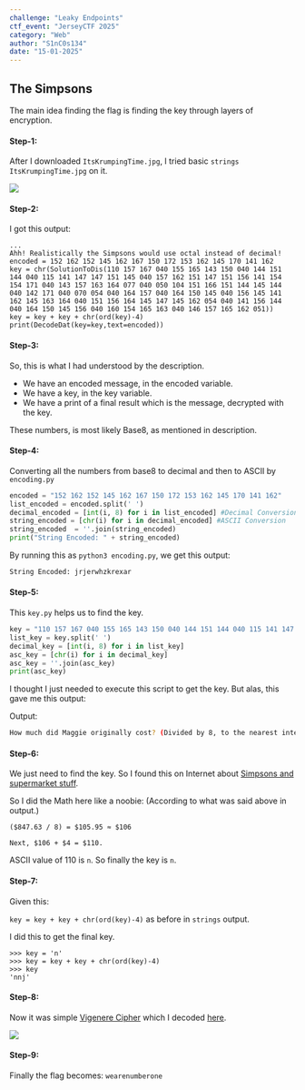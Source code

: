 ```yaml
---
challenge: "Leaky Endpoints"
ctf_event: "JerseyCTF 2025"
category: "Web"
author: "S1nC0s134"
date: "15-01-2025"
---
```


## The Simpsons
The main idea finding the flag is finding the key through layers of encryption.

#### Step-1:
After I downloaded `ItsKrumpingTime.jpg`, I tried basic `strings ItsKrumpingTime.jpg` on it.

<img src="ItsKrumpingTime.jpg">

#### Step-2:
I got this output:

```
...
Ahh! Realistically the Simpsons would use octal instead of decimal!
encoded = 152 162 152 145 162 167 150 172 153 162 145 170 141 162
key = chr(SolutionToDis(110 157 167 040 155 165 143 150 040 144 151 144 040 115 141 147 147 151 145 040 157 162 151 147 151 156 141 154 154 171 040 143 157 163 164 077 040 050 104 151 166 151 144 145 144 040 142 171 040 070 054 040 164 157 040 164 150 145 040 156 145 141 162 145 163 164 040 151 156 164 145 147 145 162 054 040 141 156 144 040 164 150 145 156 040 160 154 165 163 040 146 157 165 162 051))
key = key + key + chr(ord(key)-4)
print(DecodeDat(key=key,text=encoded))
```

#### Step-3:
So, this is what I had understood by the description.

- We have an encoded message, in the encoded variable.  
- We have a key, in the key variable.  
- We have a print of a final result which is the message, decrypted with the key.
  
These numbers, is most likely Base8, as mentioned in description.

#### Step-4:
Converting all the numbers from base8 to decimal and then to ASCII by `encoding.py`

```python
encoded = "152 162 152 145 162 167 150 172 153 162 145 170 141 162"
list_encoded = encoded.split(' ')
decimal_encoded = [int(i, 8) for i in list_encoded] #Decimal Conversion
string_encoded = [chr(i) for i in decimal_encoded] #ASCII Conversion
string_encoded  = ''.join(string_encoded)
print("String Encoded: " + string_encoded)
```

By running this as `python3 encoding.py`, we get this output:

```bash
String Encoded: jrjerwhzkrexar
```

#### Step-5:

This `key.py` helps us to find the key. 

```python
key = "110 157 167 040 155 165 143 150 040 144 151 144 040 115 141 147 147 151 145 040 157 162 151 147 151 156 141 154 154 171 040 143 157 163 164 077 040 050 104 151 166 151 144 145 144 040 142 171 040 070 054 040 164 157 040 164 150 145 040 156 145 141 162 145 163 164 040 151 156 164 145 147 145 162 054 040 141 156 144 040 164 150 145 156 040 160 154 165 163 040 146 157 165 162 051"
list_key = key.split(' ')
decimal_key = [int(i, 8) for i in list_key]
asc_key = [chr(i) for i in decimal_key]
asc_key = ''.join(asc_key)
print(asc_key)
```
I thought I just needed to execute this script to get the key. But alas, this gave me this output:

Output:
```bash
How much did Maggie originally cost? (Divided by 8, to the nearest integer, and then plus four)
```


#### Step-6:
We just need to find the key. So I found this on Internet about [Simpsons and supermarket stuff](https://quizzclub.com/trivia/how-much-does-maggie-simpson-cost-in-the-opening-titles-when-she-is-scanned-at-checkout/answer/65502/).

 So I did the Math here like a noobie: (According to what was said above in output.)
```
($847.63 / 8) = $105.95 ≈ $106

Next, $106 + $4 = $110.
```
ASCII value of 110 is `n`. So finally the key is `n`.

#### Step-7:
Given this:

`key = key + key + chr(ord(key)-4)` as before in `strings` output.

I did this to get the final key.

```
>>> key = 'n'
>>> key = key + key + chr(ord(key)-4)
>>> key
'nnj'
```
#### Step-8:
Now it was simple [Vigenere Cipher](https://en.wikipedia.org/wiki/Vigen%C3%A8re_cipher) which I decoded [here](https://www.dcode.fr/vigenere-cipher).

<img src="Flag.png">

#### Step-9:
Finally the flag becomes: 
`wearenumberone`